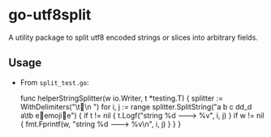 go-utf8split
============

A utility package to split utf8 encoded strings or slices into arbitrary
fields.



Usage
-----

 * From ``split_test.go``:


    func helperStringSplitter(w io.Writer, t *testing.T) {
    	splitter := WithDelimiters("\t🙌\n ")
    	for i, j := range splitter.SplitString("a   b c dd_d  a\tb e🙌emoji🙌e") {
    		if t != nil {
    			t.Logf("string %d ---> %v", i, j)
    		}
    		if w != nil {
    			fmt.Fprintf(w, "string %d ---> %v\n", i, j)
    		}
    	}
    }

